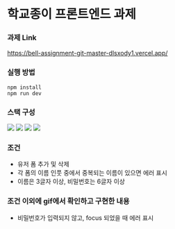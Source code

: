 # 학교종이 프론트엔드 과제

### 과제 Link

https://bell-assignment-git-master-dlsxody1.vercel.app/

### 실행 방법

```
npm install
npm run dev
```

### 스택 구성

<img src="https://img.shields.io/badge/react-61DAFB?style=for-the-badge&logo=react&logoColor=white">
<img src="https://img.shields.io/badge/redux-764ABC?style=for-the-badge&logo=redux&logoColor=white">
<img src="https://img.shields.io/badge/typescript-3178C6?style=for-the-badge&logo=typescript&logoColor=white">
<img src="https://img.shields.io/badge/tailwindcss-06B6D4?style=for-the-badge&logo=tailwindcss&logoColor=white">

### 조건

- 유저 폼 추가 및 삭제
- 각 폼의 이름 인풋 중에서 중복되는 이름이 있으면 에러 표시
- 이름은 3글자 이상, 비밀번호는 6글자 이상

### 조건 이외에 gif에서 확인하고 구현한 내용

- 비밀번호가 입력되지 않고, focus 되었을 때 에러 표시
